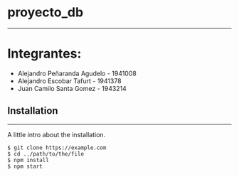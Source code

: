# proyecto_db
***
# Integrantes: 
  * Alejandro Peñaranda Agudelo - 1941008
  * Alejandro Escobar Tafurt - 1941378
  * Juan Camilo Santa Gomez - 1943214


## Installation
***
A little intro about the installation. 
```
$ git clone https://example.com
$ cd ../path/to/the/file
$ npm install
$ npm start
```
